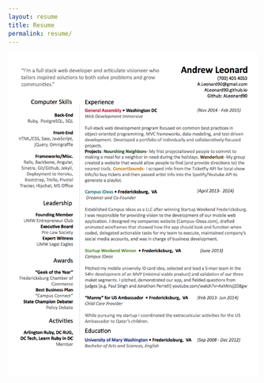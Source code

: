 ```yaml
---
layout: resume
title: Resume
permalink: resume/
---
```

<div id="resume">
<div id="article-img"><a href="../assets/images/resume.png" target="_blank"><img src="/assets/images/resume.png" alt="resume" /></a>
</div>